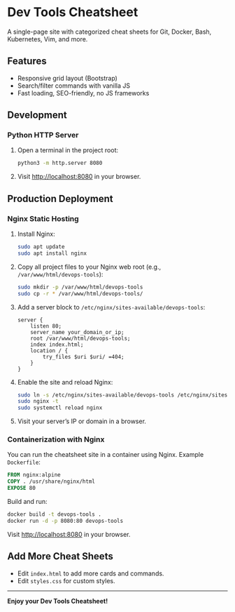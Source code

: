 # Dev Tools Cheatsheet

A single-page site with categorized cheat sheets for Git, Docker, Bash, Kubernetes, Vim, and more.

## Features
- Responsive grid layout (Bootstrap)
- Search/filter commands with vanilla JS
- Fast loading, SEO-friendly, no JS frameworks

## Development

### Python HTTP Server

1. Open a terminal in the project root:

   ```bash
   python3 -m http.server 8080
   ```

2. Visit [http://localhost:8080](http://localhost:8080) in your browser.

## Production Deployment

### Nginx Static Hosting

1. Install Nginx:

   ```bash
   sudo apt update
   sudo apt install nginx
   ```

2. Copy all project files to your Nginx web root (e.g., `/var/www/html/devops-tools`):

   ```bash
   sudo mkdir -p /var/www/html/devops-tools
   sudo cp -r * /var/www/html/devops-tools/
   ```

3. Add a server block to `/etc/nginx/sites-available/devops-tools`:

   ```nginx
   server {
       listen 80;
       server_name your_domain_or_ip;
       root /var/www/html/devops-tools;
       index index.html;
       location / {
           try_files $uri $uri/ =404;
       }
   }
   ```

4. Enable the site and reload Nginx:

   ```bash
   sudo ln -s /etc/nginx/sites-available/devops-tools /etc/nginx/sites-enabled/
   sudo nginx -t
   sudo systemctl reload nginx
   ```

5. Visit your server’s IP or domain in a browser.

### Containerization with Nginx

You can run the cheatsheet site in a container using Nginx. Example `Dockerfile`:

```Dockerfile
FROM nginx:alpine
COPY . /usr/share/nginx/html
EXPOSE 80
```

Build and run:

```bash
docker build -t devops-tools .
docker run -d -p 8080:80 devops-tools
```

Visit [http://localhost:8080](http://localhost:8080) in your browser.


## Add More Cheat Sheets

- Edit `index.html` to add more cards and commands.
- Edit `styles.css` for custom styles.

---

**Enjoy your Dev Tools Cheatsheet!**
